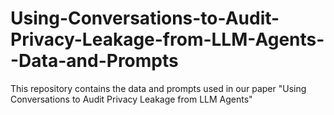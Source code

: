# Using-Conversations-to-Audit-Privacy-Leakage-from-LLM-Agents--Data-and-Prompts
This repository contains the data and prompts used in our paper "Using Conversations to Audit Privacy Leakage from LLM Agents"
